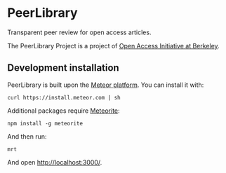 PeerLibrary
===========

Transparent peer review for open access articles.

The PeerLibrary Project is a project of [Open Access Initiative at Berkeley](http://oa.berkeley.edu/).

Development installation
------------------------

PeerLibrary is built upon the [Meteor platform](http://www.meteor.com/). You can install it with:

    curl https://install.meteor.com | sh

Additional packages require [Meteorite](http://oortcloud.github.com/meteorite/):

    npm install -g meteorite

And then run:

    mrt

And open [http://localhost:3000/](http://localhost:3000/).
